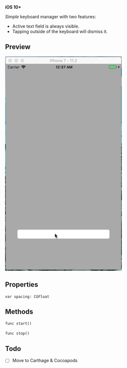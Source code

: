 **iOS 10+**

*Simple* keyboard manager with two features:

* Active text field is always visible.
* Tapping outside of the keyboard will dismiss it.

## Preview

![Preview](preview.gif)

## Properties

    var spacing: CGFloat

## Methods

    func start()

    func stop()

## Todo

- [ ] Move to Carthage & Cocoapods
